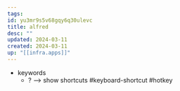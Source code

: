 ```yaml
---
tags: 
id: yu3mr9s5v68gqy6q30ulevc
title: alfred
desc: ""
updated: 2024-03-11
created: 2024-03-11
up: "[[infra.apps]]"
---
```

- keywords
	- ? --> show shortcuts #keyboard-shortcut #hotkey
	